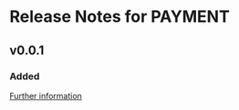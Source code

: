 # Release Notes for PAYMENT

## v0.0.1

### Added
[Further information](https://developers.plentymarkets.com/marketplace/plugin-requirements#marketplace-changelog)
